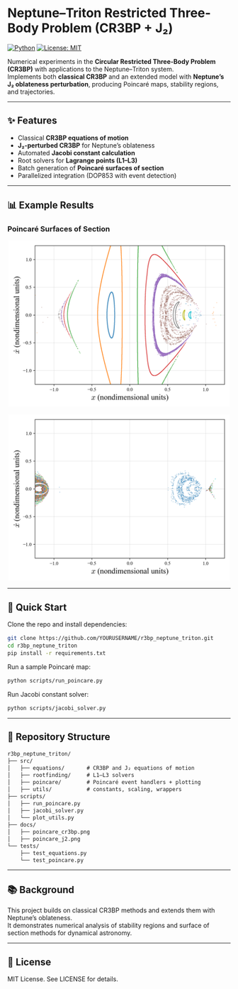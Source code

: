 # Neptune–Triton Restricted Three-Body Problem (CR3BP + J₂)

[![Python](https://img.shields.io/badge/python-3.10+-blue.svg)](https://www.python.org/)
[![License: MIT](https://img.shields.io/badge/License-MIT-yellow.svg)](LICENSE)

Numerical experiments in the **Circular Restricted Three-Body Problem (CR3BP)** with applications to the Neptune–Triton system.  
Implements both **classical CR3BP** and an extended model with **Neptune’s J₂ oblateness perturbation**, producing Poincaré maps, stability regions, and trajectories.

---

## ✨ Features
- Classical **CR3BP equations of motion**
- **J₂-perturbed CR3BP** for Neptune’s oblateness
- Automated **Jacobi constant calculation**
- Root solvers for **Lagrange points (L1–L3)**
- Batch generation of **Poincaré surfaces of section**
- Parallelized integration (DOP853 with event detection)

---

## 📊 Example Results

### Poincaré Surfaces of Section
<p align="center">
  <img src="source/CR3BP_Poincare_J2/highres/non_perturbed/results/Poincare_C3.01000_DX0.1000_highres.png" alt="Poincaré surface (CR3BP)" width="500"/>
</p>

<p align="center">
  <img src="source/CR3BP_Poincare_J2/highres/non_perturbed/results/Poincare_C3.01430_DX0.0005_highres.png" alt="Poincaré surface (CR3BP+J₂)" width="500"/>
</p>

---

## 🚀 Quick Start

Clone the repo and install dependencies:

```bash
git clone https://github.com/YOURUSERNAME/r3bp_neptune_triton.git
cd r3bp_neptune_triton
pip install -r requirements.txt
```

Run a sample Poincaré map:

```bash
python scripts/run_poincare.py
```

Run Jacobi constant solver:

```bash
python scripts/jacobi_solver.py
```

---

## 📂 Repository Structure
```
r3bp_neptune_triton/
├── src/
│   ├── equations/       # CR3BP and J₂ equations of motion
│   ├── rootfinding/     # L1–L3 solvers
│   ├── poincare/        # Poincaré event handlers + plotting
│   ├── utils/           # constants, scaling, wrappers
├── scripts/
│   ├── run_poincare.py
│   ├── jacobi_solver.py
│   └── plot_utils.py
├── docs/
│   ├── poincare_cr3bp.png
│   ├── poincare_j2.png
└── tests/
    ├── test_equations.py
    └── test_poincare.py
```

---

## 📚 Background
This project builds on classical CR3BP methods and extends them with Neptune’s oblateness.  
It demonstrates numerical analysis of stability regions and surface of section methods for dynamical astronomy.

---

## 📜 License
MIT License. See LICENSE for details.
